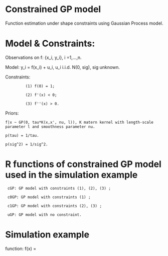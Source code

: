 # Constrained GP model
Function estimation under shape constraints using Gaussian Process model.
# Model & Constraints:

Observations on f: {x_i, y_i}, i =1,...,n.

Model: y_i = f(x_i) + u_i,  u_i i.i.d. N(0, sig), sig unknown.

Constraints: 

             (1) f(0) = 1;

             (2) f'(x) < 0;
             
             (3) f''(x) > 0.
             
Priors: 

    f|x ~ GP(0, tau*K(x,x', nu, l)), K matern kernel with length-scale parameter l and smoothness parameter nu.

    p(tau) = 1/tau.
   
    p(sig^2) = 1/sig^2.
   
   
# R functions of constrained GP model used in the simulation example 

     cGP: GP model with constraints (1), (2), (3) ;
     
     c0GP: GP model with constraints (1) ;
     
     c1GP: GP model with constraints (2), (3) ;
     
     uGP: GP model with no constraint.
     

# Simulation example

function: f(x) = 



